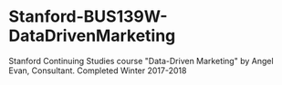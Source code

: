 # Stanford-BUS139W-DataDrivenMarketing
Stanford Continuing Studies course "Data-Driven Marketing" by Angel Evan, Consultant. Completed Winter 2017-2018 
